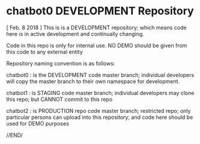 # chatbot0 DEVELOPMENT Repository

[ Feb. 8 2018 ] 
  This is is a DEVELOPMENT repository; which means code here is 
  in active development and continually changing.
 
  Code in this repo is only for internal use. NO DEMO should be 
  given from this code to any external entity

  Repository naming convention is as follows: 
 
  chatbot0 : <this repo > is the DEVELOPMENT code master branch; individual 
             developers will copy the master branch to their 
             own namespace for development.

  chatbot1 : is STAGING code master branch; individual 
             developers may clone this repo; but CANNOT commit to this 
             repo

  chatbot2 : is PRODUCTION repo code master branch; restricted repo; 
             only particular persons can upload into this repository; 
             and code here should be used for DEMO purposes

//END/  
